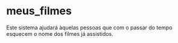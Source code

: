 # meus_filmes
Este sistema ajudará àquelas pessoas que com o passar do tempo esquecem o nome dos filmes já assistidos.
